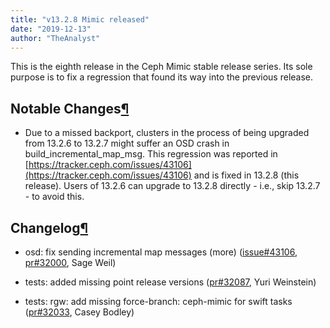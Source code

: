 ```yaml
---
title: "v13.2.8 Mimic released"
date: "2019-12-13"
author: "TheAnalyst"
---
```


This is the eighth release in the Ceph Mimic stable release series. Its sole purpose is to fix a regression that found its way into the previous release.

## Notable Changes[¶](#notable-changes "Permalink to this headline")

- Due to a missed backport, clusters in the process of being upgraded from 13.2.6 to 13.2.7 might suffer an OSD crash in build\_incremental\_map\_msg. This regression was reported in [https://tracker.ceph.com/issues/43106](https://tracker.ceph.com/issues/43106) and is fixed in 13.2.8 (this release). Users of 13.2.6 can upgrade to 13.2.8 directly - i.e., skip 13.2.7 - to avoid this.
    

## Changelog[¶](#changelog "Permalink to this headline")

- osd: fix sending incremental map messages (more) ([issue#43106](https://tracker.ceph.com/issues/43106), [pr#32000](https://github.com/ceph/ceph/pull/32000), Sage Weil)
    
- tests: added missing point release versions ([pr#32087](https://github.com/ceph/ceph/pull/32087), Yuri Weinstein)
    
- tests: rgw: add missing force-branch: ceph-mimic for swift tasks ([pr#32033](https://github.com/ceph/ceph/pull/32033), Casey Bodley)
